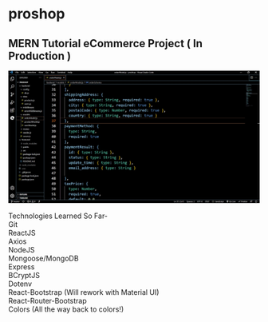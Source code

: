 # proshop
## MERN Tutorial eCommerce Project ( In Production )

![MERN Tutorial eCommerce Project](inProduction.jpg)

Technologies Learned So Far-  
Git  
ReactJS  
Axios  
NodeJS  
Mongoose/MongoDB  
Express  
BCryptJS  
Dotenv  
React-Bootstrap (Will rework with Material UI)  
React-Router-Bootstrap  
Colors (All the way back to colors!)  



